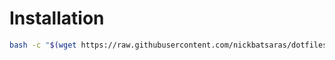 # Installation
```bash
bash -c "$(wget https://raw.githubusercontent.com/nickbatsaras/dotfiles/arch/git/install.sh -O -)"
```
